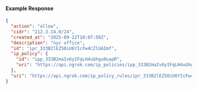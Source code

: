 <!-- Code generated for API Clients. DO NOT EDIT. -->

#### Example Response

```json
{
  "action": "allow",
  "cidr": "212.3.14.0/24",
  "created_at": "2025-09-22T10:07:50Z",
  "description": "nyc office",
  "id": "ipr_333B2lEZ50iU6YIcFw4CZlUAImf",
  "ip_policy": {
    "id": "ipp_333B2maIv6yIFqLH4uGhgu0uapR",
    "uri": "https://api.ngrok.com/ip_policies/ipp_333B2maIv6yIFqLH4uGhgu0uapR"
  },
  "uri": "https://api.ngrok.com/ip_policy_rules/ipr_333B2lEZ50iU6YIcFw4CZlUAImf"
}
```
